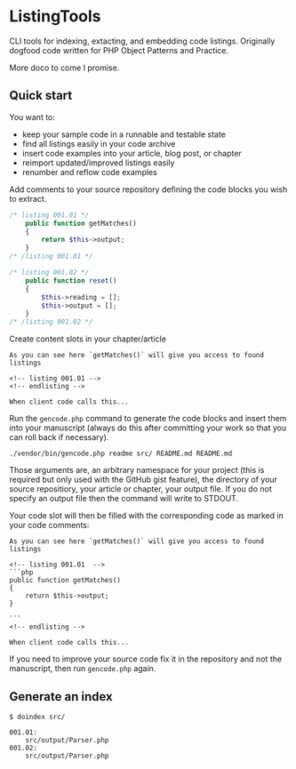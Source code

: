 # ListingTools

CLI tools for indexing, extacting, and  embedding code listings. Originally dogfood code written for PHP Object Patterns and Practice.

More doco to come I promise.

## Quick start
You want to: 

* keep your sample code in a runnable and testable state
* find all listings easily in your code archive
* insert code examples into your article, blog post, or chapter
* reimport updated/improved listings easily
* renumber and reflow code examples

Add comments to your source repository defining the code blocks you wish to extract.

```php
/* listing 001.01 */
    public function getMatches()
    {
        return $this->output;
    }
/* /listing 001.01 */

/* listing 001.02 */
    public function reset()
    {
        $this->reading = [];
        $this->output = [];
    }
/* /listing 001.02 */
```
Create content slots in your chapter/article

```
As you can see here `getMatches()` will give you access to found listings

<!-- listing 001.01 -->
<!-- endlisting -->

When client code calls this...
```

Run the `gencode.php` command to generate the code blocks and insert them into your manuscript (always do this after committing your work so that you can roll back if necessary).

```
./vendor/bin/gencode.php readme src/ README.md README.md
```

Those arguments are, an arbitrary namespace for your project (this is required but only used with the GitHub gist feature), the directory of your source repositiory, your article or chapter, your output file. If you do not specify an output file then the command will write to STDOUT.

Your code slot will then be filled with the corresponding code as marked in your code comments:

    As you can see here `getMatches()` will give you access to found listings

    <!-- listing 001.01  -->
    ```php
    public function getMatches()
    {
        return $this->output;
    }

    ```
    <!-- endlisting -->

    When client code calls this...

If you need to improve your source code fix it in the repository and not the manuscript, then run `gencode.php` again.



## Generate an index

```
$ doindex src/

001.01: 
    src/output/Parser.php
001.02: 
    src/output/Parser.php
```


